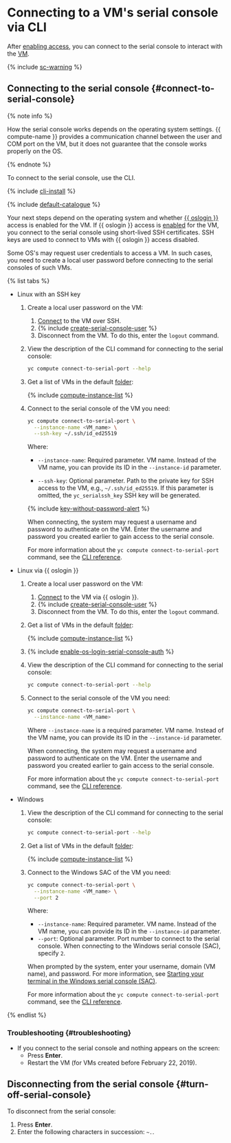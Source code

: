 # Connecting to a VM's serial console via CLI

After [enabling access](./index.md), you can connect to the serial console to interact with the [VM](../../concepts/vm.md).

{% include [sc-warning](../../../_includes/compute/serial-console-warning.md) %}

## Connecting to the serial console {#connect-to-serial-console}

{% note info %}

How the serial console works depends on the operating system settings. {{ compute-name }} provides a communication channel between the user and COM port on the VM, but it does not guarantee that the console works properly on the OS.

{% endnote %}

To connect to the serial console, use the CLI.

{% include [cli-install](../../../_includes/cli-install.md) %}

{% include [default-catalogue](../../../_includes/default-catalogue.md) %}

Your next steps depend on the operating system and whether [{{ oslogin }}](../../../organization/concepts/os-login.md) access is enabled for the VM. If {{ oslogin }} access is [enabled](../vm-connect/enable-os-login.md) for the VM, you connect to the serial console using short-lived SSH certificates. SSH keys are used to connect to VMs with {{ oslogin }} access disabled.

Some OS's may request user credentials to access a VM. In such cases, you need to create a local user password before connecting to the serial consoles of such VMs.

{% list tabs %}

- Linux with an SSH key

  1. Create a local user password on the VM:
      1. [Connect](../vm-connect/ssh.md) to the VM over SSH.
      1. {% include [create-serial-console-user](../../../_includes/compute/create-serial-console-user.md) %}
      1. Disconnect from the VM. To do this, enter the `logout` command.

  1. View the description of the CLI command for connecting to the serial console:

      ```bash
      yc compute connect-to-serial-port --help
      ```

  1. Get a list of VMs in the default [folder](../../../resource-manager/concepts/resources-hierarchy.md#folder):

      {% include [compute-instance-list](../../_includes_service/compute-instance-list.md) %}

  1. Connect to the serial console of the VM you need:

      ```bash
      yc compute connect-to-serial-port \
        --instance-name <VM_name> \
        --ssh-key ~/.ssh/id_ed25519
      ```

      Where:
      * `--instance-name`: Required parameter. VM name.
          Instead of the VM name, you can provide its ID in the `--instance-id` parameter.

      * `--ssh-key`: Optional parameter. Path to the private key for SSH access to the VM, e.g., `~/.ssh/id_ed25519`. If this parameter is omitted, the `yc_serialssh_key` SSH key will be generated.

      {% include [key-without-password-alert](../../../_includes/compute/key-without-password-alert.md) %}

      When connecting, the system may request a username and password to authenticate on the VM. Enter the username and password you created earlier to gain access to the serial console.

      For more information about the `yc compute connect-to-serial-port` command, see the [CLI reference](../../../cli/cli-ref/managed-services/compute/connect-to-serial-port.md).

- Linux via {{ oslogin }}

  1. Create a local user password on the VM:
      1. [Connect](../vm-connect/os-login.md) to the VM via {{ oslogin }}.
      1. {% include [create-serial-console-user](../../../_includes/compute/create-serial-console-user.md) %}
      1. Disconnect from the VM. To do this, enter the `logout` command.

  1. Get a list of VMs in the default [folder](../../../resource-manager/concepts/resources-hierarchy.md#folder):

      {% include [compute-instance-list](../../_includes_service/compute-instance-list.md) %}

  1. {% include [enable-os-login-serial-console-auth](../../../_includes/compute/enable-os-login-serial-console-auth.md) %}

  1. View the description of the CLI command for connecting to the serial console:

      ```bash
      yc compute connect-to-serial-port --help
      ```

  1. Connect to the serial console of the VM you need:

      ```bash
      yc compute connect-to-serial-port \
        --instance-name <VM_name>
      ```

      Where `--instance-name` is a required parameter. VM name. Instead of the VM name, you can provide its ID in the `--instance-id` parameter.

      When connecting, the system may request a username and password to authenticate on the VM. Enter the username and password you created earlier to gain access to the serial console.

      For more information about the `yc compute connect-to-serial-port` command, see the [CLI reference](../../../cli/cli-ref/managed-services/compute/connect-to-serial-port.md).

- Windows

  1. View the description of the CLI command for connecting to the serial console:

      ```bash
      yc compute connect-to-serial-port --help
      ```

  1. Get a list of VMs in the default [folder](../../../resource-manager/concepts/resources-hierarchy.md#folder):

      {% include [compute-instance-list](../../_includes_service/compute-instance-list.md) %}

  1. Connect to the Windows SAC of the VM you need:

      ```bash
      yc compute connect-to-serial-port \
        --instance-name <VM_name> \
        --port 2
      ```

      Where:
      * `--instance-name`: Required parameter. VM name. Instead of the VM name, you can provide its ID in the `--instance-id` parameter.
      * `--port`: Optional parameter. Port number to connect to the serial console. When connecting to the Windows serial console (SAC), specify `2`.

      When prompted by the system, enter your username, domain (VM name), and password. For more information, see [Starting your terminal in the Windows serial console (SAC)](./windows-sac.md).

      For more information about the `yc compute connect-to-serial-port` command, see the [CLI reference](../../../cli/cli-ref/managed-services/compute/connect-to-serial-port.md).

{% endlist %}

### Troubleshooting {#troubleshooting}

* If you connect to the serial console and nothing appears on the screen:
  * Press **Enter**.
  * Restart the VM (for VMs created before February 22, 2019).

## Disconnecting from the serial console {#turn-off-serial-console}

To disconnect from the serial console:
1. Press **Enter**.
1. Enter the following characters in succession: `~.`.